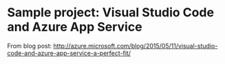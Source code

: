 # Sample project: Visual Studio Code and Azure App Service

From blog post: http://azure.microsoft.com/blog/2015/05/11/visual-studio-code-and-azure-app-service-a-perfect-fit/

